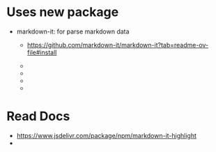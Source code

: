 # Uses new package 
- markdown-it: for parse markdown data
  - https://github.com/markdown-it/markdown-it?tab=readme-ov-file#install
  - <link rel="stylesheet" href="https://cdnjs.cloudflare.com/ajax/libs/highlight.js/11.8.0/styles/default.min.css">
   
   - <script src="https://cdnjs.cloudflare.com/ajax/libs/highlight.js/11.8.0/highlight.min.js"></script>
  - <script src="https://cdnjs.cloudflare.com/ajax/libs/markdown-it/13.0.1/markdown-it.min.js"></script>
  - <script src="https://cdnjs.cloudflare.com/ajax/libs/markdown-it-highlightjs/3.0.0/markdown-it-highlightjs.min.js"></script>

    
# Read Docs 
  - https://www.jsdelivr.com/package/npm/markdown-it-highlight
  - 
